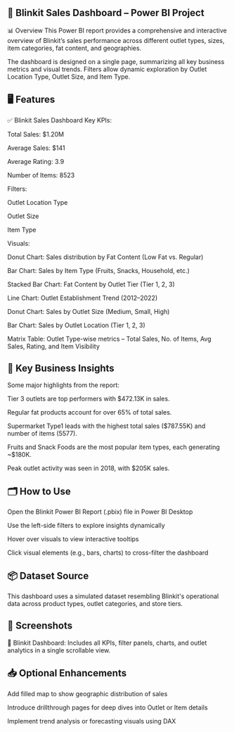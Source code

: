 

## 🛒 Blinkit Sales Dashboard – Power BI Project
📊 Overview
This Power BI report provides a comprehensive and interactive overview of Blinkit’s sales performance across different outlet types, sizes, item categories, fat content, and geographies.

The dashboard is designed on a single page, summarizing all key business metrics and visual trends. Filters allow dynamic exploration by Outlet Location Type, Outlet Size, and Item Type.

## 🖥️ Features
✅ Blinkit Sales Dashboard
Key KPIs:

Total Sales: $1.20M

Average Sales: $141

Average Rating: 3.9

Number of Items: 8523

Filters:

Outlet Location Type

Outlet Size

Item Type

Visuals:

Donut Chart: Sales distribution by Fat Content (Low Fat vs. Regular)

Bar Chart: Sales by Item Type (Fruits, Snacks, Household, etc.)

Stacked Bar Chart: Fat Content by Outlet Tier (Tier 1, 2, 3)

Line Chart: Outlet Establishment Trend (2012–2022)

Donut Chart: Sales by Outlet Size (Medium, Small, High)

Bar Chart: Sales by Outlet Location (Tier 1, 2, 3)

Matrix Table: Outlet Type-wise metrics – Total Sales, No. of Items, Avg Sales, Rating, and Item Visibility

## 📌 Key Business Insights
Some major highlights from the report:

Tier 3 outlets are top performers with $472.13K in sales.

Regular fat products account for over 65% of total sales.

Supermarket Type1 leads with the highest total sales ($787.55K) and number of items (5577).

Fruits and Snack Foods are the most popular item types, each generating ~$180K.

Peak outlet activity was seen in 2018, with $205K sales.

## 🗂️ How to Use

Open the Blinkit Power BI Report (.pbix) file in Power BI Desktop

Use the left-side filters to explore insights dynamically

Hover over visuals to view interactive tooltips

Click visual elements (e.g., bars, charts) to cross-filter the dashboard

## 📦 Dataset Source
This dashboard uses a simulated dataset resembling Blinkit's operational data across product types, outlet categories, and store tiers.

## 📎 Screenshots
🔹 Blinkit Dashboard:
Includes all KPIs, filter panels, charts, and outlet analytics in a single scrollable view.

## 📥 Optional Enhancements

Add filled map to show geographic distribution of sales

Introduce drillthrough pages for deep dives into Outlet or Item details

Implement trend analysis or forecasting visuals using DAX
